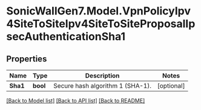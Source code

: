 # SonicWallGen7.Model.VpnPolicyIpv4SiteToSiteIpv4SiteToSiteProposalIpsecAuthenticationSha1

## Properties

Name | Type | Description | Notes
------------ | ------------- | ------------- | -------------
**Sha1** | **bool** | Secure hash algorithm 1 (SHA-1). | [optional] 

[[Back to Model list]](../README.md#documentation-for-models) [[Back to API list]](../README.md#documentation-for-api-endpoints) [[Back to README]](../README.md)

